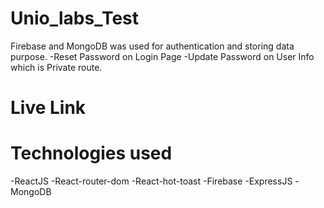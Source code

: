 # Unio_labs_Test

Firebase and MongoDB was used for authentication and storing data purpose.
-Reset Password on Login Page
-Update Password on User Info which is Private route.

# Live Link


# Technologies used

-ReactJS
-React-router-dom
-React-hot-toast
-Firebase
-ExpressJS
-MongoDB
